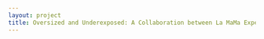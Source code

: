 ```yaml
--- 
layout: project 
title: Oversized and Underexposed: A Collaboration between La MaMa Experimental Theatre Club and Metropolitan New York Library Council to Digitize and Expand Access to a Hidden Record of New York City’s Off-Off-Broadway Movement
---
```



